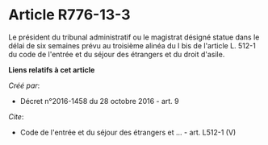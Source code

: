 # Article R776-13-3

Le président du tribunal administratif ou le magistrat désigné statue dans le délai de six semaines prévu au troisième alinéa
du I bis de l'article L. 512-1 du code de l'entrée et du séjour des étrangers et du droit d'asile.

**Liens relatifs à cet article**

_Créé par_:

  - Décret n°2016-1458 du 28 octobre 2016 - art. 9

_Cite_:

  - Code de l'entrée et du séjour des étrangers et ... - art. L512-1 (V)

